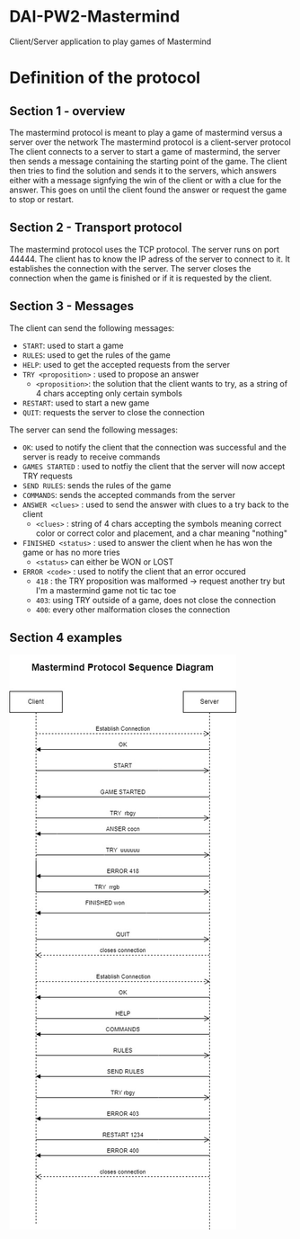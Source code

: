 # DAI-PW2-Mastermind
Client/Server application to play games of Mastermind

# Definition of the protocol

## Section 1 - overview

The mastermind protocol is meant to play a game of mastermind versus a server over the network
The mastermind protocol is a client-server protocol
The client connects to a server to start a game of mastermind, the server then sends a message containing the starting point of the game. The client then tries to find the solution and sends it to the servers, which answers either with a message signfying the win of the client or with a clue for the answer. This goes on until the client found the answer or request the game to stop or restart.

## Section 2 - Transport protocol

The mastermind protocol uses the TCP protocol. The server runs on port 44444.
The client has to know the IP adress of the server to connect to it. It establishes the connection with the server.
The server closes the connection when the game is finished or if it is requested by the client.

## Section 3 - Messages

The client can send the following messages:
- `START`: used to start a game
- `RULES`: used to get the rules of the game
- `HELP`: used to get the accepted requests from the server
- `TRY <proposition>` : used to propose an answer
	- `<proposition>`: the solution that the client wants to try, as a string of 4 chars accepting only certain 	symbols
- `RESTART`: used to start a new game
- `QUIT`: requests the server to close the connection

The server can send the following messages:
- `OK`: used to notify the client that the connection was successful and the server is ready to receive commands
- `GAMES STARTED` : used to notfiy the client that the server will now accept TRY requests
- `SEND RULES`: sends the rules of the game
- `COMMANDS`: sends the accepted commands from the server
- `ANSWER <clues>` : used to send the answer with clues to a try back to the client
	- `<clues>` : string of 4 chars accepting the symbols meaning correct color or correct color and placement, and a char 	meaning "nothing"
- `FINISHED <status>` : used to answer the client when he has won the game or has no more tries
	- `<status>` can either be WON or LOST
- `ERROR <code>` : used to notify the client that an error occured
	- `418` : the TRY proposition was malformed -> request another try but I'm a mastermind game not tic tac toe
  - `403`: using TRY outside of a game, does not close the connection
  - `400`: every other malformation closes the connection

## Section 4 examples

![Sequence diagram of the protocol](./images/diagramSeqProt.jpg)